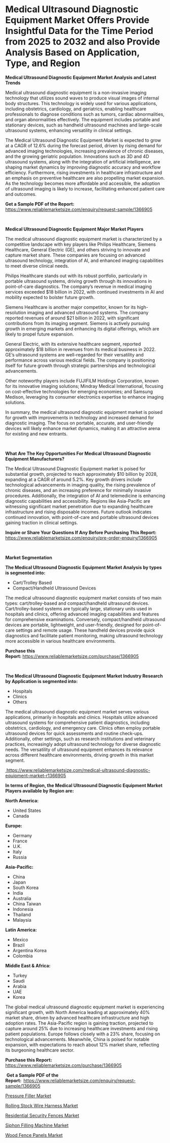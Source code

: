 <p><h1>Medical Ultrasound Diagnostic Equipment Market Offers Provide Insightful Data for the Time Period from 2025 to 2032 and also Provide Analysis Based on Application, Type, and Region</h1></p><p><strong>Medical Ultrasound Diagnostic Equipment Market Analysis and Latest Trends</strong></p>
<p><p>Medical ultrasound diagnostic equipment is a non-invasive imaging technology that utilizes sound waves to produce visual images of internal body structures. This technology is widely used for various applications, including obstetrics, cardiology, and geriatrics, enabling healthcare professionals to diagnose conditions such as tumors, cardiac abnormalities, and organ abnormalities effectively. The equipment includes portable and stationary devices, such as handheld ultrasound machines and large-scale ultrasound systems, enhancing versatility in clinical settings.</p><p>The Medical Ultrasound Diagnostic Equipment Market is expected to grow at a CAGR of 12.6% during the forecast period, driven by rising demand for advanced imaging technologies, increasing prevalence of chronic diseases, and the growing geriatric population. Innovations such as 3D and 4D ultrasound systems, along with the integration of artificial intelligence, are shaping market dynamics by improving diagnostic accuracy and workflow efficiency. Furthermore, rising investments in healthcare infrastructure and an emphasis on preventive healthcare are also propelling market expansion. As the technology becomes more affordable and accessible, the adoption of ultrasound imaging is likely to increase, facilitating enhanced patient care and outcomes.</p></p>
<p><strong>Get a Sample PDF of the Report:&nbsp;</strong> <a href="https://www.reliablemarketsize.com/enquiry/request-sample/1366905?utm_campaign=2932&utm_medium=2&utm_source=Github&utm_content=ia&utm_term=22032025&utm_id=medical-ultrasound-diagnostic-equipment">https://www.reliablemarketsize.com/enquiry/request-sample/1366905</a></p>
<p>&nbsp;</p>
<p><strong>Medical Ultrasound Diagnostic Equipment Major Market Players</strong></p>
<p><p>The medical ultrasound diagnostic equipment market is characterized by a competitive landscape with key players like Philips Healthcare, Siemens Healthcare, General Electric (GE), and others striving to innovate and capture market share. These companies are focusing on advanced ultrasound technology, integration of AI, and enhanced imaging capabilities to meet diverse clinical needs.</p><p>Philips Healthcare stands out with its robust portfolio, particularly in portable ultrasound systems, driving growth through its innovations in point-of-care diagnostics. The company’s revenue in medical imaging services exceeded $18 billion in 2022, with continued investments in AI and mobility expected to bolster future growth.</p><p>Siemens Healthcare is another major competitor, known for its high-resolution imaging and advanced ultrasound systems. The company reported revenues of around $21 billion in 2022, with significant contributions from its imaging segment. Siemens is actively pursuing growth in emerging markets and enhancing its digital offerings, which are likely to propel future expansion.</p><p>General Electric, with its extensive healthcare segment, reported approximately $18 billion in revenues from its medical business in 2022. GE’s ultrasound systems are well-regarded for their versatility and performance across various medical fields. The company is positioning itself for future growth through strategic partnerships and technological advancements.</p><p>Other noteworthy players include FUJIFILM Holdings Corporation, known for its innovative imaging solutions; Mindray Medical International, focusing on cost-effective technologies for emerging economies; and Samsung Medison, leveraging its consumer electronics expertise to enhance imaging solutions.</p><p>In summary, the medical ultrasound diagnostic equipment market is poised for growth with improvements in technology and increased demand for diagnostic imaging. The focus on portable, accurate, and user-friendly devices will likely enhance market dynamics, making it an attractive arena for existing and new entrants.</p></p>
<p>&nbsp;</p>
<p><strong>What Are The Key Opportunities For Medical Ultrasound Diagnostic Equipment Manufacturers?</strong></p>
<p><p>The Medical Ultrasound Diagnostic Equipment market is poised for substantial growth, projected to reach approximately $10 billion by 2028, expanding at a CAGR of around 5.2%. Key growth drivers include technological advancements in imaging quality, the rising prevalence of chronic diseases, and an increasing preference for minimally invasive procedures. Additionally, the integration of AI and telemedicine is enhancing diagnostic capabilities and accessibility. Regions like Asia-Pacific are witnessing significant market penetration due to expanding healthcare infrastructure and rising disposable incomes. Future outlook indicates continued innovation, with point-of-care and portable ultrasound devices gaining traction in clinical settings.</p></p>
<p><strong>Inquire or Share Your Questions If Any Before Purchasing This Report:</strong> <a href="https://www.reliablemarketsize.com/enquiry/pre-order-enquiry/1366905?utm_campaign=2932&utm_medium=2&utm_source=Github&utm_content=ia&utm_term=22032025&utm_id=medical-ultrasound-diagnostic-equipment">https://www.reliablemarketsize.com/enquiry/pre-order-enquiry/1366905</a></p>
<p>&nbsp;</p>
<p><strong>Market Segmentation</strong></p>
<p><strong>The Medical Ultrasound Diagnostic Equipment Market Analysis by types is segmented into:</strong></p>
<p><ul><li>Cart/Trolley Based</li><li>Compact/Handheld Ultrasound Devices</li></ul></p>
<p><p>The medical ultrasound diagnostic equipment market consists of two main types: cart/trolley-based and compact/handheld ultrasound devices. Cart/trolley-based systems are typically large, stationary units used in hospitals and clinics, offering advanced imaging capabilities and features for comprehensive examinations. Conversely, compact/handheld ultrasound devices are portable, lightweight, and user-friendly, designed for point-of-care settings and remote usage. These handheld devices provide quick diagnostics and facilitate patient monitoring, making ultrasound technology more accessible in various healthcare environments.</p></p>
<p><strong>Purchase this Report:&nbsp;</strong><a href="https://www.reliablemarketsize.com/purchase/1366905?utm_campaign=2932&utm_medium=2&utm_source=Github&utm_content=ia&utm_term=22032025&utm_id=medical-ultrasound-diagnostic-equipment">https://www.reliablemarketsize.com/purchase/1366905</a></p>
<p>&nbsp;</p>
<p><strong>The Medical Ultrasound Diagnostic Equipment Market Industry Research by Application is segmented into:</strong></p>
<p><ul><li>Hospitals</li><li>Clinics</li><li>Others</li></ul></p>
<p><p>The medical ultrasound diagnostic equipment market serves various applications, primarily in hospitals and clinics. Hospitals utilize advanced ultrasound systems for comprehensive patient diagnostics, including obstetrics, cardiology, and emergency care. Clinics often employ portable ultrasound devices for quick assessments and routine check-ups. Additionally, other settings, such as research institutions and veterinary practices, increasingly adopt ultrasound technology for diverse diagnostic needs. The versatility of ultrasound equipment enhances its relevance across different healthcare environments, driving growth in this market segment.</p></p>
<p><a href="https://www.reliablemarketsize.com/medical-ultrasound-diagnostic-equipment-market-r1366905?utm_campaign=2932&utm_medium=2&utm_source=Github&utm_content=ia&utm_term=22032025&utm_id=medical-ultrasound-diagnostic-equipment">&nbsp;https://www.reliablemarketsize.com/medical-ultrasound-diagnostic-equipment-market-r1366905</a></p>
<p><strong>In terms of Region, the Medical Ultrasound Diagnostic Equipment Market Players available by Region are:</strong></p>
<p>
    <p> <strong> North America: </strong>
        <ul>
            <li>United States</li>
            <li>Canada</li>
        </ul>
        </p> 
    <p> <strong> Europe: </strong>
        <ul>
            <li>Germany</li>
            <li>France</li>
            <li>U.K.</li>
            <li>Italy</li>
            <li>Russia</li>
        </ul>
        </p> 
    <p> <strong> Asia-Pacific: </strong>
        <ul>
            <li>China</li>
            <li>Japan</li>
            <li>South Korea</li>
            <li>India</li>
            <li>Australia</li>
            <li>China Taiwan</li>
            <li>Indonesia</li>
            <li>Thailand</li>
            <li>Malaysia</li>
        </ul>
        </p> 
    <p> <strong> Latin America: </strong>
        <ul>
            <li>Mexico</li>
            <li>Brazil</li>
            <li>Argentina Korea</li>
            <li>Colombia</li>
        </ul>
        </p> 
    <p> <strong> Middle East & Africa: </strong>
        <ul>
            <li>Turkey</li>
            <li>Saudi</li>
            <li>Arabia</li>
            <li>UAE</li>
            <li>Korea</li>
        </ul>
    </p>
    </p>
<p><p>The global medical ultrasound diagnostic equipment market is experiencing significant growth, with North America leading at approximately 40% market share, driven by advanced healthcare infrastructure and high adoption rates. The Asia-Pacific region is gaining traction, projected to capture around 25% due to increasing healthcare investments and rising patient populations. Europe follows closely with a 23% share, focusing on technological advancements. Meanwhile, China is poised for notable expansion, with expectations to reach about 12% market share, reflecting its burgeoning healthcare sector.</p></p>
<p><strong>Purchase this Report: </strong><a href="https://www.reliablemarketsize.com/purchase/1366905?utm_campaign=2932&utm_medium=2&utm_source=Github&utm_content=ia&utm_term=22032025&utm_id=medical-ultrasound-diagnostic-equipment">https://www.reliablemarketsize.com/purchase/1366905</a></p>
<p>&nbsp;<strong>Get a Sample PDF of the Report:&nbsp;&nbsp;</strong><a href="https://www.reliablemarketsize.com/enquiry/request-sample/1366905?utm_campaign=2932&utm_medium=2&utm_source=Github&utm_content=ia&utm_term=22032025&utm_id=medical-ultrasound-diagnostic-equipment">https://www.reliablemarketsize.com/enquiry/request-sample/1366905</a></p>
<p><strong></strong></p>
<p><p><a href="https://www.linkedin.com/pulse/pressure-filler-market-report-industry-drivers-challenges-expected-7ucye?utm_campaign=2932&utm_medium=2&utm_source=Github&utm_content=ia&utm_term=22032025&utm_id=medical-ultrasound-diagnostic-equipment">Pressure Filler Market</a></p><p><a href="https://github.com/aidelndasse/Market-Research-Report-List-1/blob/main/rolling-stock-wire-harness-market.md?utm_campaign=2932&utm_medium=2&utm_source=Github&utm_content=ia&utm_term=22032025&utm_id=medical-ultrasound-diagnostic-equipment">Rolling Stock Wire Harness Market</a></p><p><a href="https://www.linkedin.com/pulse/residential-security-fences-market-characterized-rapid-growth-a9c8e?utm_campaign=2932&utm_medium=2&utm_source=Github&utm_content=ia&utm_term=22032025&utm_id=medical-ultrasound-diagnostic-equipment">Residential Security Fences Market</a></p><p><a href="https://www.linkedin.com/pulse/global-siphon-filling-machine-market-pulse-trends-3xige?utm_campaign=2932&utm_medium=2&utm_source=Github&utm_content=ia&utm_term=22032025&utm_id=medical-ultrasound-diagnostic-equipment">Siphon Filling Machine Market</a></p><p><a href="https://www.linkedin.com/pulse/wood-fence-panels-market-emerging-trends-future-prospects-1tixe?utm_campaign=2932&utm_medium=2&utm_source=Github&utm_content=ia&utm_term=22032025&utm_id=medical-ultrasound-diagnostic-equipment">Wood Fence Panels Market</a></p></p>